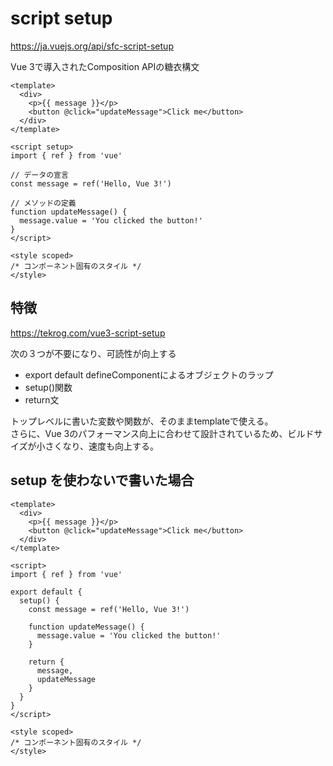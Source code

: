 # script setup

<https://ja.vuejs.org/api/sfc-script-setup>

Vue 3で導入されたComposition APIの糖衣構文

```vue
<template>
  <div>
    <p>{{ message }}</p>
    <button @click="updateMessage">Click me</button>
  </div>
</template>

<script setup>
import { ref } from 'vue'

// データの宣言
const message = ref('Hello, Vue 3!')

// メソッドの定義
function updateMessage() {
  message.value = 'You clicked the button!'
}
</script>

<style scoped>
/* コンポーネント固有のスタイル */
</style>

```

## 特徴

<https://tekrog.com/vue3-script-setup>

次の３つが不要になり、可読性が向上する

* export default defineComponentによるオブジェクトのラップ
* setup()関数
* return文

トップレベルに書いた変数や関数が、そのままtemplateで使える。  
さらに、Vue 3のパフォーマンス向上に合わせて設計されているため、ビルドサイズが小さくなり、速度も向上する。

## setup を使わないで書いた場合

```vue
<template>
  <div>
    <p>{{ message }}</p>
    <button @click="updateMessage">Click me</button>
  </div>
</template>

<script>
import { ref } from 'vue'

export default {
  setup() {
    const message = ref('Hello, Vue 3!')

    function updateMessage() {
      message.value = 'You clicked the button!'
    }

    return {
      message,
      updateMessage
    }
  }
}
</script>

<style scoped>
/* コンポーネント固有のスタイル */
</style>

```